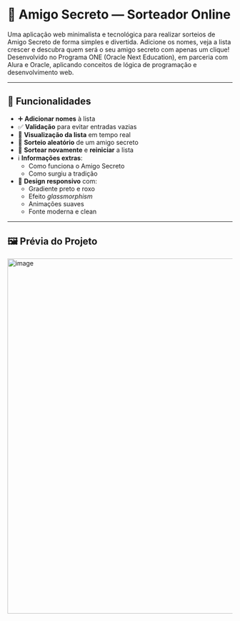# 🎁 Amigo Secreto — Sorteador Online

Uma aplicação web minimalista e tecnológica para realizar sorteios de Amigo Secreto de forma simples e divertida.
Adicione os nomes, veja a lista crescer e descubra quem será o seu amigo secreto com apenas um clique!
Desenvolvido no Programa ONE (Oracle Next Education), em parceria com Alura e Oracle, aplicando conceitos de lógica de programação e desenvolvimento web.

---

## 🚀 Funcionalidades

- ➕ **Adicionar nomes** à lista
- ✅ **Validação** para evitar entradas vazias
- 📜 **Visualização da lista** em tempo real
- 🎲 **Sorteio aleatório** de um amigo secreto
- 🔄 **Sortear novamente** e **reiniciar** a lista
- ℹ️ **Informações extras**:
  - Como funciona o Amigo Secreto
  - Como surgiu a tradição
- 🎨 **Design responsivo** com:
  - Gradiente preto e roxo
  - Efeito *glassmorphism*
  - Animações suaves
  - Fonte moderna e clean

---

## 🖼️ Prévia do Projeto

<img width="1087" height="796" alt="image" src="https://github.com/user-attachments/assets/14007fef-f46c-47ee-b0dc-2899019b24e7" />
